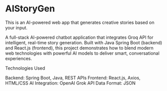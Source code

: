 # AIStoryGen
This is an AI-powered web app that generates creative stories based on your input.

A full-stack AI-powered chatbot application that integrates Groq API for intelligent, real-time story generation. Built with Java Spring Boot (backend) and React.js (frontend), this project demonstrates how to blend modern web technologies with powerful AI models to deliver smart, conversational experiences.

Technologies Used

Backend: Spring Boot, Java, REST APIs
Frontend: React.js, Axios, HTML/CSS
AI Integration: OpenAI Grok API
Data Format: JSON
